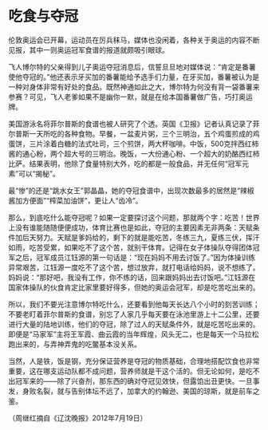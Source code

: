 # 吃食与夺冠

伦敦奥运会已开幕，运动员在厉兵秣马，媒体也没闲着，各种关于奥运的内容不断见报，其中一则奥运冠军食谱的报道就颇吸引眼球。

飞人博尔特的父亲得到儿子奥运夺冠消息后，信誓旦旦地对媒体说：“肯定是番薯使他夺冠的。”他还表示牙买加的番薯能给予选手们力量，在牙买加，番薯被认为是一种对身体非常有好处的食品。既然神通如此之大，博尔特为何没有背一袋番薯来参赛？可见，飞人老爹如果不是幽你一默，就是在给本国番薯做广告，巧打奥运牌。

美国游泳名将菲尔普斯的食谱也被人研究了个透。英国《卫报》记者认真记录了菲尔普斯一天所吃的各种食物。早餐，一盆麦片粥，三个三明治，五个鸡蛋煎成的鸡蛋饼，三片涂着白糖的法式吐司，三个煎饼，两大杯咖啡。中饭，500克拌西红柿酱的通心粉，两个超大号的三明治。晚饭，一大份通心粉、一个超大的奶酪西红柿比萨。结果表明，他除了食量特别大外，吃的都是一般食品，并无任何“冠军元素”可以“揭秘”。

最“惨”的还是“跳水女王”郭晶晶，她的夺冠食谱中，出现次数最多的居然是“辣椒酱加方便面”“榨菜加油饼”，更让人“齿冷”。

那么，到底吃什么能夺冠呢？如果一定要探讨这个问题，那就两个字：吃苦！世界上没有谁能随随便便成功，体育比赛也是如此，夺冠的主要因素无非两条：天赋条件加后天努力。天赋是爹妈给的，剩下的就是能吃苦，冬练三九，夏练三伏，挥汗如雨，吃苦受累，如果吃不了这个苦，就别干体育。记得在女子体操队夺得团体冠军之后，冠军成员江钰源的第一句话是：“现在妈妈不用去讨饭了。”因为体操训练异常艰苦，江钰源一度吃不了这个苦，想过放弃，就打电话给妈妈，说不想练了。妈妈说：“那好吧，我没有工作，你不练的话，回来跟妈妈出去讨饭吧。”江钰源在国家体操队的伙食肯定比家里要好得多，但她的奥运会冠军，却是吃苦吃出来的。

所以，我们不要光注意博尔特吃什么，还要看到他每天长达八个小时的刻苦训练；不要老盯着菲尔普斯的食谱，别忘了人家几乎每天要在泳池里游上十二公里，还要进行大量的陆地训练，他们的夺冠，除了过人的天赋条件外，就是吃苦吃出来的。即便是“马家军”主将王军霞、曲云霞的当年辉煌，风头无二，也是每天一个马拉松跑出来的，与弄神弄鬼的吃鳖基本没关系。

当然，人是铁，饭是钢，充分保证营养是夺冠的物质基础，合理地搭配饮食也非常重要，这在哪支运动队都不成问题，营养师就是干这个活的。但无论如何，是吃不出冠军来的——除了兴奋剂，那东西的确对夺冠见效快，但露馅出丑更快。一旦事发，身败名裂，就与告别体坛不远了，加拿大的约翰逊、美国的琼斯，就是前车之鉴。

（周继红摘自《辽沈晚报》2012年7月19日）